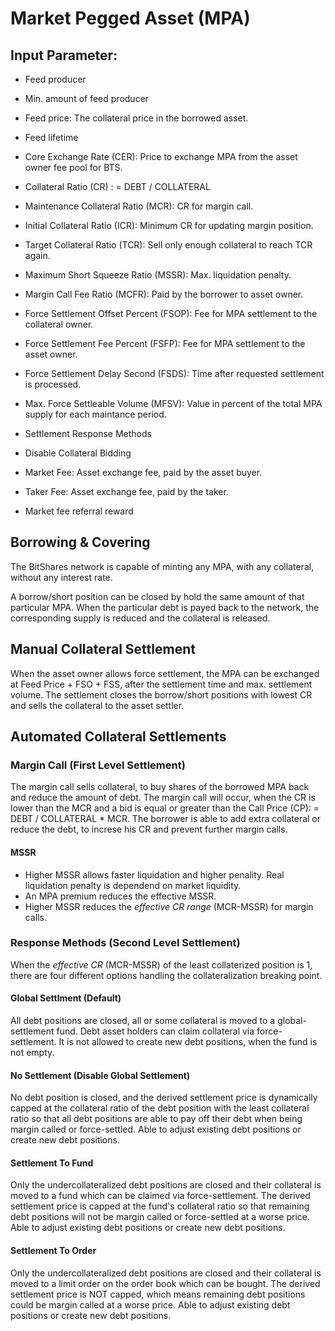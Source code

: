 # Market Pegged Asset (MPA)

## Input Parameter:
- Feed producer
- Min. amount of feed producer
- Feed price: The collateral price in the borrowed asset.
- Feed lifetime
- Core Exchange Rate (CER): Price to exchange MPA from the asset owner fee pool for BTS.
- Collateral Ratio (CR) : = DEBT / COLLATERAL
- Maintenance Collateral Ratio (MCR): CR for margin call.
- Initial Collateral Ratio (ICR): Minimum CR for updating margin position. 
- Target Collateral Ratio (TCR): Sell only enough collateral to reach TCR again.
- Maximum Short Squeeze Ratio (MSSR): Max. liquidation penalty.
- Margin Call Fee Ratio (MCFR): Paid by the borrower to asset owner. 

- Force Settlement Offset Percent (FSOP): Fee for MPA settlement to the collateral owner.
- Force Settlement Fee Percent (FSFP): Fee for MPA settlement to the asset owner.
- Force Settlement Delay Second (FSDS): Time after requested settlement is processed.
- Max. Force Settleable Volume (MFSV): Value in percent of the total MPA supply for each maintance period.

- Settlement Response Methods
- Disable Collateral Bidding 

- Market Fee: Asset exchange fee, paid by the asset buyer.
- Taker Fee: Asset exchange fee, paid by the taker.
- Market fee referral reward

## Borrowing & Covering
The BitShares network is capable of minting any MPA, with any collateral, without any interest rate.

A borrow/short position can be closed by hold the same amount of that particular MPA. When the particular debt is payed back to the network, the corresponding supply is reduced and the collateral is released.

## Manual Collateral Settlement
When the asset owner allows force settlement, the MPA can be exchanged at Feed Price + FSO + FSS, after the settlement time and max. settlement volume. The settlement closes the borrow/short positions with lowest CR and sells the collateral to the asset settler.

## Automated Collateral Settlements

### Margin Call (First Level Settlement)
The margin call sells collateral, to buy shares of the borrowed MPA back and reduce the amount of debt. 
The margin call will occur, when the CR is lower than the MCR and a bid is equal or greater than the Call Price (CP): = DEBT / COLLATERAL * MCR.
The borrower is able to add extra collateral or reduce the debt, to increse his CR and prevent further margin calls. 

#### MSSR
- Higher MSSR allows faster liquidation and higher penality. Real liquidation penalty is dependend on market liquidity. 
- An MPA premium reduces the effective MSSR.
- Higher MSSR reduces the *effective CR range* (MCR-MSSR) for margin calls. 

### Response Methods (Second Level Settlement)
When the *effective CR* (MCR-MSSR) of the least collaterized position is 1, there are four different options handling the collateralization breaking point.

#### Global Settlment (Default)
All debt positions are closed, all or some collateral is moved to a global-settlement fund. Debt asset holders can claim collateral via force-settlement. It is not allowed to create new debt positions, when the fund is not empty.

#### No Settlement (Disable Global Settlement)
No debt position is closed, and the derived settlement price is dynamically capped at the collateral ratio of the debt position with the least collateral ratio so that all debt positions are able to pay off their debt when being margin called or force-settled. Able to adjust existing debt positions or create new debt positions.

#### Settlement To Fund
Only the undercollateralized debt positions are closed and their collateral is moved to a fund which can be claimed via force-settlement. The derived settlement price is capped at the fund's collateral ratio so that remaining debt positions will not be margin called or force-settled at a worse price.  Able to adjust existing debt positions or create new debt positions.

#### Settlement To Order
Only the undercollateralized debt positions are closed and their collateral is moved to a limit order on the order book which can be bought. The derived settlement price is NOT capped, which means remaining debt positions could be margin called at a worse price. Able to adjust existing debt positions or create new debt positions.
